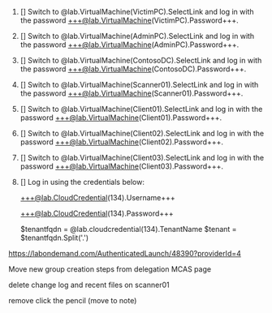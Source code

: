 1. [] Switch to @lab.VirtualMachine(VictimPC).SelectLink and log in with the password +++@lab.VirtualMachine(VictimPC).Password+++.

1. [] Switch to @lab.VirtualMachine(AdminPC).SelectLink and log in with the password +++@lab.VirtualMachine(AdminPC).Password+++.

1. [] Switch to @lab.VirtualMachine(ContosoDC).SelectLink and log in with the password +++@lab.VirtualMachine(ContosoDC).Password+++.

1. [] Switch to @lab.VirtualMachine(Scanner01).SelectLink and log in with the password +++@lab.VirtualMachine(Scanner01).Password+++.

1. [] Switch to @lab.VirtualMachine(Client01).SelectLink and log in with the password +++@lab.VirtualMachine(Client01).Password+++.

1. [] Switch to @lab.VirtualMachine(Client02).SelectLink and log in with the password +++@lab.VirtualMachine(Client02).Password+++.

1. [] Switch to @lab.VirtualMachine(Client03).SelectLink and log in with the password +++@lab.VirtualMachine(Client03).Password+++.

1. [] Log in using the credentials below:

	+++@lab.CloudCredential(134).Username+++

	+++@lab.CloudCredential(134).Password+++

    $tenantfqdn = @lab.cloudcredential(134).TenantName
    $tenant = $tenantfqdn.Split('.')


https://labondemand.com/AuthenticatedLaunch/48390?providerId=4 



Move new group creation steps from delegation MCAS page



delete change log and recent files on scanner01

remove click the pencil (move to note)

